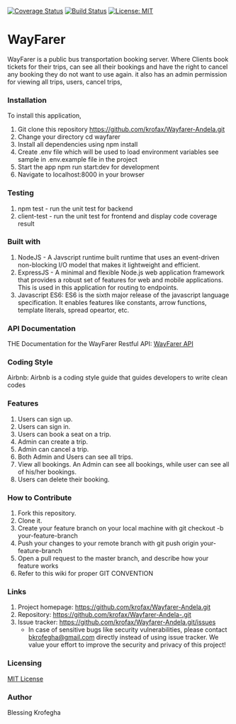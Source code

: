 [![Coverage Status](https://coveralls.io/repos/github/krofax/Wayfarer-Andela-/badge.svg?branch=master)](https://coveralls.io/github/krofax/Wayfarer-Andela-?branch=master)
[![Build Status](https://travis-ci.org/krofax/Wayfarer-Andela-.svg?branch=master)](https://travis-ci.org/krofax/Wayfarer-Andela-)
[![License: MIT](https://img.shields.io/badge/License-MIT-green.svg)](https://opensource.org/licenses/MIT)

# WayFarer
 WayFarer is a public bus transportation booking server. Where Clients book tickets for their trips, can see all their bookings and have the right to cancel any booking they do not want to use again. it also has an admin permission for viewing all trips, users, cancel trips,

### Installation
To install this application,

  1. Git clone this repository https://github.com/krofax/Wayfarer-Andela.git
  2. Change your directory cd wayfarer
  3. Install all dependencies using npm install
  4. Create .env file which will be used to load environment variables see sample in .env.example file in the project
  5. Start the app npm run start:dev for development
  6. Navigate to localhost:8000 in your browser

### Testing

  1. npm test - run the unit test for backend
  2. client-test - run the unit test for frontend and display code coverage result

### Built with

  1. NodeJS - A Javscript runtime built runtime that uses an event-driven non-blocking I/O model that makes it lightweight and efficient.
  2. ExpressJS - A minimal and flexible Node.js web application framework that provides a robust set of features for web and mobile applications. This is used in this application for routing to endpoints.
  3. Javascript ES6: ES6 is the sixth major release of the javascript language specification. It enables features like constants, arrow functions, template literals, spread opeartor, etc.

### API Documentation

  THE Documentation for the WayFarer Restful API: [WayFarer API](https://app.swaggerhub.com/apis/krofax-7/wayfarer/1.0) 

### Coding Style

  Airbnb: Airbnb is a coding style guide that guides developers to write clean codes   

### Features

   1. Users can sign up.
   2. Users can sign in.
   3. Users can book a seat on a trip. 
   4. Admin can create a trip.
   5. Admin can cancel a trip.
   6. Both Admin and Users can see all trips.
   7. View all bookings. An Admin can see all bookings, while user can see all of his/her
      bookings.
   8. Users can delete their booking.
   


### How to Contribute

  1. Fork this repository.
  2. Clone it.
  3. Create your feature branch on your local machine with git checkout -b your-feature-branch
  4. Push your changes to your remote branch with git push origin your-feature-branch
  5. Open a pull request to the master branch, and describe how your feature works
  6. Refer to this wiki for proper GIT CONVENTION  

### Links

  1. Project homepage: https://github.com/krofax/Wayfarer-Andela.git
  2. Repository: https://github.com/krofax/Wayfarer-Andela-.git
  3. Issue tracker: https://github.com/krofax/Wayfarer-Andela.git/issues
        * In case of sensitive bugs like security vulnerabilities, please contact bkrofegha@gmail.com directly instead of using issue tracker. We value your effort to improve the security and privacy of this project!  

### Licensing

  [MIT License](https://github.com/krofax/Wayfarer-Andela-LICENSE) 

### Author

   Blessing Krofegha             